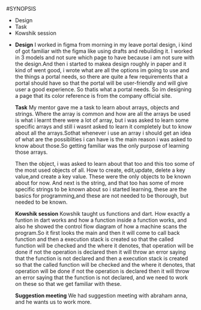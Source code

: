 #SYNOPSIS
  <ul>
<li>Design</li>
<li>Task</li>
<li>Kowshik session</li>
<li>



**Design**
I worked in figma from morning in my leave portal design, i kind of got familiar with the figma like using drafts and rebuilding it. I worked in 3 models and not sure which page to have because i am not sure with the design.And then i started to makea design roughly in paper and it kind of went good, i wrote what are all the options im going to use and the things a portal needs, so there are quite a few requirements that a portal should have so that the portal will be user-friendly and will give user a good experience. So thatis what a portal needs. So im designing a page that its color reference is  from the company official site.


**Task** 
  My mentor gave me a task to learn about arrays, objects and strings. Where the array is common and how are all the arrays be used is what i learnt there were a lot of array, but i was asked to learn some specific arrays and still i wasnt asked to learn it completely but to know about all the arrays.Sothat whenever i use an array i should get an idea of what are the possiblities i can have is the main reason i was asked to know about those.So getting familiar was the only purpose of learning those arrays.

Then the object, i was asked to learn about that too and this too some of the most used objects of all. How to create, edit,update, delete a key value,and create a key value. These were the only objects to be known about for now.
And next is the string, and that too has some of more specific strings to be known about so i started learning, these are the basics for programming,and these are not needed to be thorough, but needed to be known.


**Kowshik session**	
  Kowshik taught us functions and dart. How exactly a funtion in dart works and how a function inside a function works, and also he showed the control flow diagram of how a machine scans the program.So it first looks the main and then it will come to call back function and then a execution stack is created so that the called function will be checked and the where it denotes, that operation will be done if not the operation is declared then it will throw an error saying that the function is not declared and then a execution stack is created so that the called function will be checked and the where it denotes, that operation will be done if not the operation is declared then it will throw an error saying that the function is not declared, and we need to work on these so that we get familiar with these.

 
**Suggestion meeting**
  We had suggestion meeting with abraham anna, and he wants us to work more.
